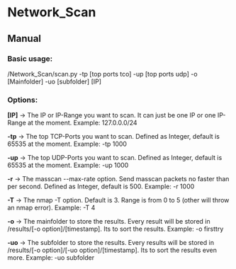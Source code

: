 # Network_Scan

## Manual

### Basic usage: 
/Network_Scan/scan.py -tp [top ports tco] -up [top ports udp] -o [Mainfolder] -uo [subfolder] [IP]

### Options:

**[IP]** -> The IP or IP-Range you want to scan. It can just be one IP or one IP-Range at the moment. Example: 127.0.0.0/24

**-tp** -> The top TCP-Ports you want to scan. Defined as Integer, default is 65535 at the moment. Example: -tp 1000

**-up** -> The top UDP-Ports you want to scan. Defined as Integer, default is 65535 at the moment. Example: -up 1000

**-r** -> The masscan --max-rate option. Send masscan packets no faster than <number> per second. Defined as Integer, default is 500. Example: -r 1000

**-T** -> The nmap -T option. Default is 3. Range is from 0 to 5 (other will throw an nmap error). Example: -T 4

**-o** -> The mainfolder to store the results. Every result will be stored in /results/[-o option]/[timestamp]. Its to sort the results. Example: -o firsttry

**-uo** -> The subfolder to store the results. Every results will be stored in /results/[-o option]/[-uo option]/[timestamp]. Its to sort the results even more. Example: -uo subfolder

